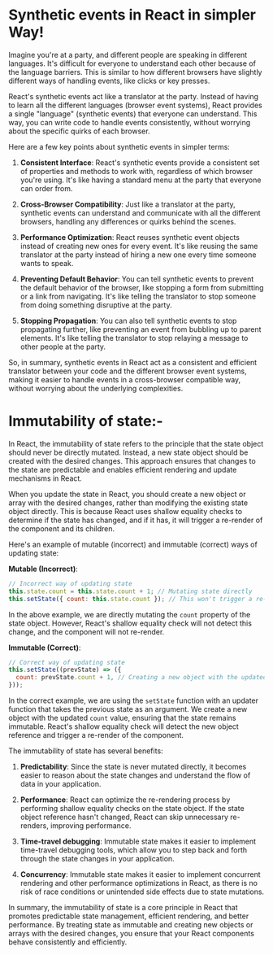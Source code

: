 # Synthetic events in React in simpler Way!

Imagine you're at a party, and different people are speaking in different languages. It's difficult for everyone to understand each other because of the language barriers. This is similar to how different browsers have slightly different ways of handling events, like clicks or key presses.

React's synthetic events act like a translator at the party. Instead of having to learn all the different languages (browser event systems), React provides a single "language" (synthetic events) that everyone can understand. This way, you can write code to handle events consistently, without worrying about the specific quirks of each browser.

Here are a few key points about synthetic events in simpler terms:

1. **Consistent Interface**: React's synthetic events provide a consistent set of properties and methods to work with, regardless of which browser you're using. It's like having a standard menu at the party that everyone can order from.

2. **Cross-Browser Compatibility**: Just like a translator at the party, synthetic events can understand and communicate with all the different browsers, handling any differences or quirks behind the scenes.

3. **Performance Optimization**: React reuses synthetic event objects instead of creating new ones for every event. It's like reusing the same translator at the party instead of hiring a new one every time someone wants to speak.

4. **Preventing Default Behavior**: You can tell synthetic events to prevent the default behavior of the browser, like stopping a form from submitting or a link from navigating. It's like telling the translator to stop someone from doing something disruptive at the party.

5. **Stopping Propagation**: You can also tell synthetic events to stop propagating further, like preventing an event from bubbling up to parent elements. It's like telling the translator to stop relaying a message to other people at the party.

So, in summary, synthetic events in React act as a consistent and efficient translator between your code and the different browser event systems, making it easier to handle events in a cross-browser compatible way, without worrying about the underlying complexities.

# Immutability of state:-

In React, the immutability of state refers to the principle that the state object should never be directly mutated. Instead, a new state object should be created with the desired changes. This approach ensures that changes to the state are predictable and enables efficient rendering and update mechanisms in React.

When you update the state in React, you should create a new object or array with the desired changes, rather than modifying the existing state object directly. This is because React uses shallow equality checks to determine if the state has changed, and if it has, it will trigger a re-render of the component and its children.

Here's an example of mutable (incorrect) and immutable (correct) ways of updating state:

**Mutable (Incorrect)**:

```jsx
// Incorrect way of updating state
this.state.count = this.state.count + 1; // Mutating state directly
this.setState({ count: this.state.count }); // This won't trigger a re-render
```

In the above example, we are directly mutating the `count` property of the state object. However, React's shallow equality check will not detect this change, and the component will not re-render.

**Immutable (Correct)**:

```jsx
// Correct way of updating state
this.setState((prevState) => ({
  count: prevState.count + 1, // Creating a new object with the updated count
}));
```

In the correct example, we are using the `setState` function with an updater function that takes the previous state as an argument. We create a new object with the updated `count` value, ensuring that the state remains immutable. React's shallow equality check will detect the new object reference and trigger a re-render of the component.

The immutability of state has several benefits:

1. **Predictability**: Since the state is never mutated directly, it becomes easier to reason about the state changes and understand the flow of data in your application.

2. **Performance**: React can optimize the re-rendering process by performing shallow equality checks on the state object. If the state object reference hasn't changed, React can skip unnecessary re-renders, improving performance.

3. **Time-travel debugging**: Immutable state makes it easier to implement time-travel debugging tools, which allow you to step back and forth through the state changes in your application.

4. **Concurrency**: Immutable state makes it easier to implement concurrent rendering and other performance optimizations in React, as there is no risk of race conditions or unintended side effects due to state mutations.

In summary, the immutability of state is a core principle in React that promotes predictable state management, efficient rendering, and better performance. By treating state as immutable and creating new objects or arrays with the desired changes, you ensure that your React components behave consistently and efficiently.
